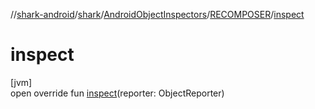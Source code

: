 //[shark-android](../../../../index.md)/[shark](../../index.md)/[AndroidObjectInspectors](../index.md)/[RECOMPOSER](index.md)/[inspect](inspect.md)

# inspect

[jvm]\
open override fun [inspect](inspect.md)(reporter: ObjectReporter)
